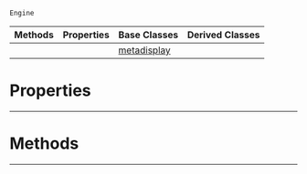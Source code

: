  `Engine`

|Methods|Properties|Base Classes|Derived Classes|
|---|---|---|---|
| | |[metadisplay](https://github.com/zeroengineteam/ZeroDocs/blob/master/code_reference/class_reference/metadisplay.markdown)| |


 #  Properties


---  
 #  Methods


---  
 

 